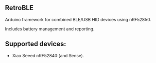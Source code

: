 ## RetroBLE

Arduino framework for combined BLE/USB HID devices using nRF52850.

Includes battery management and reporting.

## Supported devices:
  * Xiao Seeed nRF52840 (and Sense).